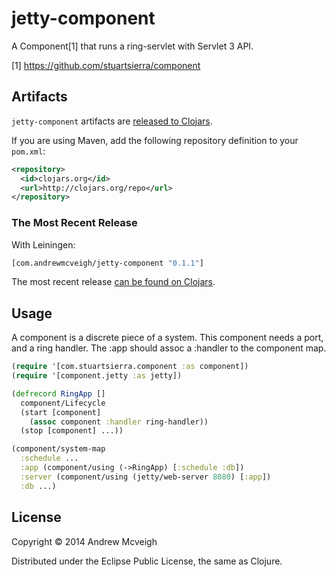 # jetty-component

A Component[1] that runs a ring-servlet with Servlet 3 API.

[1] https://github.com/stuartsierra/component

## Artifacts

`jetty-component` artifacts are [released to Clojars](https://clojars.org/com.andrewmcveigh/jetty-component).

If you are using Maven, add the following repository definition to your `pom.xml`:

``` xml
<repository>
  <id>clojars.org</id>
  <url>http://clojars.org/repo</url>
</repository>
```

### The Most Recent Release

With Leiningen:

``` clj
[com.andrewmcveigh/jetty-component "0.1.1"]
```

The most recent release [can be found on Clojars](https://clojars.org/com.andrewmcveigh/jetty-component).

## Usage

A component is a discrete piece of a system. This component needs a
port, and a ring handler. The :app should assoc a :handler to the
component map.

```clojure
(require '[com.stuartsierra.component :as component])
(require '[component.jetty :as jetty])

(defrecord RingApp []
  component/Lifecycle
  (start [component]
    (assoc component :handler ring-handler))
  (stop [component] ...))

(component/system-map
  :schedule ...
  :app (component/using (->RingApp) [:schedule :db])
  :server (component/using (jetty/web-server 8080) [:app])
  :db ...)
```

## License

Copyright © 2014 Andrew Mcveigh

Distributed under the Eclipse Public License, the same as Clojure.
